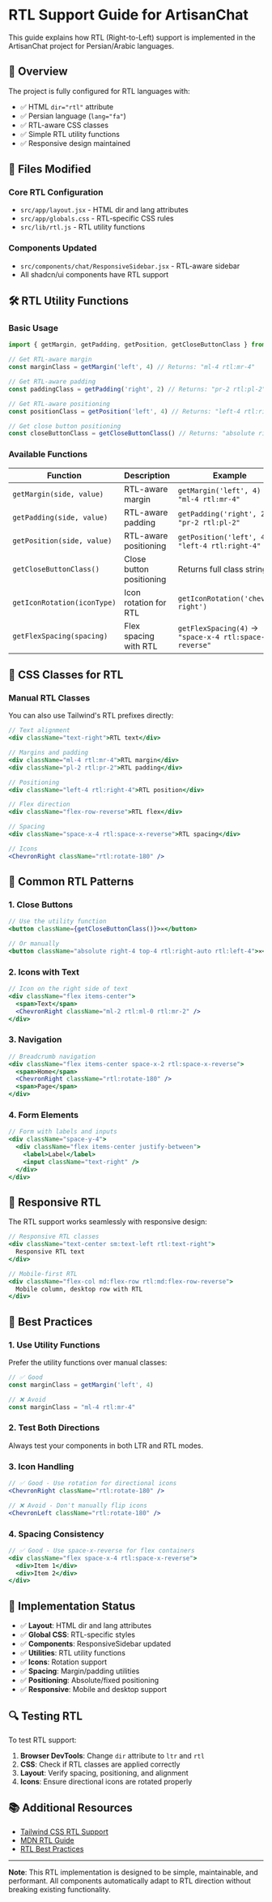# RTL Support Guide for ArtisanChat

This guide explains how RTL (Right-to-Left) support is implemented in the ArtisanChat project for Persian/Arabic languages.

## 🎯 Overview

The project is fully configured for RTL languages with:
- ✅ HTML `dir="rtl"` attribute
- ✅ Persian language (`lang="fa"`)
- ✅ RTL-aware CSS classes
- ✅ Simple RTL utility functions
- ✅ Responsive design maintained

## 📁 Files Modified

### Core RTL Configuration
- `src/app/layout.jsx` - HTML dir and lang attributes
- `src/app/globals.css` - RTL-specific CSS rules
- `src/lib/rtl.js` - RTL utility functions

### Components Updated
- `src/components/chat/ResponsiveSidebar.jsx` - RTL-aware sidebar
- All shadcn/ui components have RTL support

## 🛠️ RTL Utility Functions

### Basic Usage
```jsx
import { getMargin, getPadding, getPosition, getCloseButtonClass } from '@/lib/rtl'

// Get RTL-aware margin
const marginClass = getMargin('left', 4) // Returns: "ml-4 rtl:mr-4"

// Get RTL-aware padding  
const paddingClass = getPadding('right', 2) // Returns: "pr-2 rtl:pl-2"

// Get RTL-aware positioning
const positionClass = getPosition('left', 4) // Returns: "left-4 rtl:right-4"

// Get close button positioning
const closeButtonClass = getCloseButtonClass() // Returns: "absolute right-4 top-4 rtl:right-auto rtl:left-4"
```

### Available Functions

| Function | Description | Example |
|----------|-------------|---------|
| `getMargin(side, value)` | RTL-aware margin | `getMargin('left', 4)` → `"ml-4 rtl:mr-4"` |
| `getPadding(side, value)` | RTL-aware padding | `getPadding('right', 2)` → `"pr-2 rtl:pl-2"` |
| `getPosition(side, value)` | RTL-aware positioning | `getPosition('left', 4)` → `"left-4 rtl:right-4"` |
| `getCloseButtonClass()` | Close button positioning | Returns full class string |
| `getIconRotation(iconType)` | Icon rotation for RTL | `getIconRotation('chevron-right')` |
| `getFlexSpacing(spacing)` | Flex spacing with RTL | `getFlexSpacing(4)` → `"space-x-4 rtl:space-x-reverse"` |

## 🎨 CSS Classes for RTL

### Manual RTL Classes
You can also use Tailwind's RTL prefixes directly:

```jsx
// Text alignment
<div className="text-right">RTL text</div>

// Margins and padding
<div className="ml-4 rtl:mr-4">RTL margin</div>
<div className="pl-2 rtl:pr-2">RTL padding</div>

// Positioning
<div className="left-4 rtl:right-4">RTL position</div>

// Flex direction
<div className="flex-row-reverse">RTL flex</div>

// Spacing
<div className="space-x-4 rtl:space-x-reverse">RTL spacing</div>

// Icons
<ChevronRight className="rtl:rotate-180" />
```

## 🔧 Common RTL Patterns

### 1. Close Buttons
```jsx
// Use the utility function
<button className={getCloseButtonClass()}>✕</button>

// Or manually
<button className="absolute right-4 top-4 rtl:right-auto rtl:left-4">✕</button>
```

### 2. Icons with Text
```jsx
// Icon on the right side of text
<div className="flex items-center">
  <span>Text</span>
  <ChevronRight className="ml-2 rtl:ml-0 rtl:mr-2" />
</div>
```

### 3. Navigation
```jsx
// Breadcrumb navigation
<div className="flex items-center space-x-2 rtl:space-x-reverse">
  <span>Home</span>
  <ChevronRight className="rtl:rotate-180" />
  <span>Page</span>
</div>
```

### 4. Form Elements
```jsx
// Form with labels and inputs
<div className="space-y-4">
  <div className="flex items-center justify-between">
    <label>Label</label>
    <input className="text-right" />
  </div>
</div>
```

## 📱 Responsive RTL

The RTL support works seamlessly with responsive design:

```jsx
// Responsive RTL classes
<div className="text-center sm:text-left rtl:text-right">
  Responsive RTL text
</div>

// Mobile-first RTL
<div className="flex-col md:flex-row rtl:md:flex-row-reverse">
  Mobile column, desktop row with RTL
</div>
```

## 🎯 Best Practices

### 1. Use Utility Functions
Prefer the utility functions over manual classes:
```jsx
// ✅ Good
const marginClass = getMargin('left', 4)

// ❌ Avoid
const marginClass = "ml-4 rtl:mr-4"
```

### 2. Test Both Directions
Always test your components in both LTR and RTL modes.

### 3. Icon Handling
```jsx
// ✅ Good - Use rotation for directional icons
<ChevronRight className="rtl:rotate-180" />

// ❌ Avoid - Don't manually flip icons
<ChevronLeft className="rtl:rotate-180" />
```

### 4. Spacing Consistency
```jsx
// ✅ Good - Use space-x-reverse for flex containers
<div className="flex space-x-4 rtl:space-x-reverse">
  <div>Item 1</div>
  <div>Item 2</div>
</div>
```

## 🚀 Implementation Status

- ✅ **Layout**: HTML dir and lang attributes
- ✅ **Global CSS**: RTL-specific styles
- ✅ **Components**: ResponsiveSidebar updated
- ✅ **Utilities**: RTL utility functions
- ✅ **Icons**: Rotation support
- ✅ **Spacing**: Margin/padding utilities
- ✅ **Positioning**: Absolute/fixed positioning
- ✅ **Responsive**: Mobile and desktop support

## 🔍 Testing RTL

To test RTL support:

1. **Browser DevTools**: Change `dir` attribute to `ltr` and `rtl`
2. **CSS**: Check if RTL classes are applied correctly
3. **Layout**: Verify spacing, positioning, and alignment
4. **Icons**: Ensure directional icons are rotated properly

## 📚 Additional Resources

- [Tailwind CSS RTL Support](https://tailwindcss.com/docs/hover-focus-and-other-states#rtl-support)
- [MDN RTL Guide](https://developer.mozilla.org/en-US/docs/Web/CSS/CSS_Writing_Modes)
- [RTL Best Practices](https://www.w3.org/International/articles/inline-bidi-markup/)

---

**Note**: This RTL implementation is designed to be simple, maintainable, and performant. All components automatically adapt to RTL direction without breaking existing functionality.
